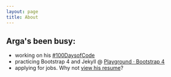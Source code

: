 ```yaml
---
layout: page
title: About
---
```


## Arga's been busy:

- working on his [#100DaysofCode](https://d0ct0r4r6a.github.io/100-days-of-code/)
- practicing Bootstrap 4 and Jekyll @ [Playground &middot; Bootstrap 4](https://d0ct0r4r6a.github.io/Playground-Bootstrap-4/)
- applying for jobs. Why not [view his resume](http://bit.ly/2lqaBDD)?
